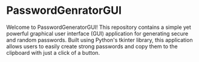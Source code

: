 # PasswordGenratorGUI
Welcome to PasswordGeneratorGUI! This repository contains a simple yet powerful graphical user interface (GUI) application for generating secure and random passwords. Built using Python's tkinter library, this application allows users to easily create strong passwords and copy them to the clipboard with just a click of a button.
